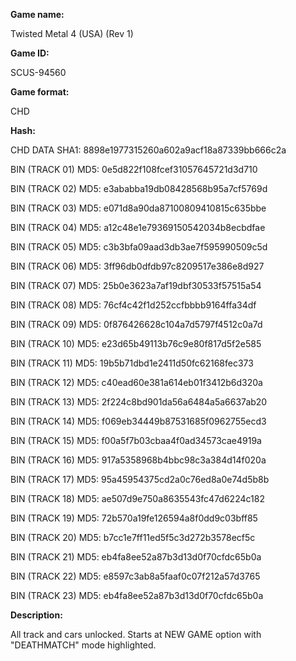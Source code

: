 **Game name:**

Twisted Metal 4 (USA) (Rev 1)

**Game ID:**

SCUS-94560

**Game format:**

CHD

**Hash:**

CHD DATA SHA1: 8898e1977315260a602a9acf18a87339bb666c2a

BIN (TRACK 01) MD5: 0e5d822f108fcef31057645721d3d710

BIN (TRACK 02) MD5: e3ababba19db08428568b95a7cf5769d

BIN (TRACK 03) MD5: e071d8a90da87100809410815c635bbe

BIN (TRACK 04) MD5: a12c48e1e79369150542034b8ecbdfae

BIN (TRACK 05) MD5: c3b3bfa09aad3db3ae7f595990509c5d

BIN (TRACK 06) MD5: 3ff96db0dfdb97c8209517e386e8d927

BIN (TRACK 07) MD5: 25b0e3623a7af19dbf30533f57515a54

BIN (TRACK 08) MD5: 76cf4c42f1d252ccfbbbb9164ffa34df

BIN (TRACK 09) MD5: 0f876426628c104a7d5797f4512c0a7d

BIN (TRACK 10) MD5: e23d65b49113b76c9e80f817d5f2e585

BIN (TRACK 11) MD5: 19b5b71dbd1e2411d50fc62168fec373

BIN (TRACK 12) MD5: c40ead60e381a614eb01f3412b6d320a

BIN (TRACK 13) MD5: 2f224c8bd901da56a6484a5a6637ab20

BIN (TRACK 14) MD5: f069eb34449b87531685f0962755ecd3

BIN (TRACK 15) MD5: f00a5f7b03cbaa4f0ad34573cae4919a

BIN (TRACK 16) MD5: 917a5358968b4bbc98c3a384d14f020a

BIN (TRACK 17) MD5: 95a45954375cd2a0c76ed8a0e74d5b8b

BIN (TRACK 18) MD5: ae507d9e750a8635543fc47d6224c182

BIN (TRACK 19) MD5: 72b570a19fe126594a8f0dd9c03bff85

BIN (TRACK 20) MD5: b7cc1e7ff11ed5f5c3d272b3578ecf5c

BIN (TRACK 21) MD5: eb4fa8ee52a87b3d13d0f70cfdc65b0a

BIN (TRACK 22) MD5: e8597c3ab8a5faaf0c07f212a57d3765

BIN (TRACK 23) MD5: eb4fa8ee52a87b3d13d0f70cfdc65b0a

**Description:**

All track and cars unlocked. Starts at NEW GAME option with "DEATHMATCH" mode highlighted.